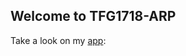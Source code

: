 <html>
<body>
<h2>Welcome to TFG1718-ARP</h2>
<p>Take a look on my <a href="https://tfg1718-arp.herokuapp.com/">app</a>: </p>
</body>
</html>